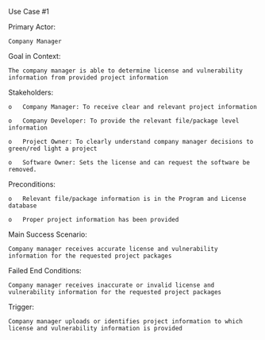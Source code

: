 Use Case #1

Primary Actor:

	Company Manager

Goal in Context:

	The company manager is able to determine license and vulnerability information from provided project information

Stakeholders:

	o	Company Manager: To receive clear and relevant project information

	o	Company Developer: To provide the relevant file/package level information

	o	Project Owner: To clearly understand company manager decisions to green/red light a project

	o	Software Owner: Sets the license and can request the software be removed.  

Preconditions:

	o	Relevant file/package information is in the Program and License database

	o	Proper project information has been provided

Main Success Scenario:

	Company manager receives accurate license and vulnerability information for the requested project packages

Failed End Conditions:

	Company manager receives inaccurate or invalid license and vulnerability information for the requested project packages

Trigger:

	Company manager uploads or identifies project information to which license and vulnerability information is provided
